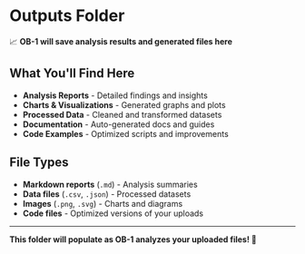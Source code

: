 # Outputs Folder

📈 **OB-1 will save analysis results and generated files here**

## What You'll Find Here

- **Analysis Reports** - Detailed findings and insights
- **Charts & Visualizations** - Generated graphs and plots
- **Processed Data** - Cleaned and transformed datasets
- **Documentation** - Auto-generated docs and guides
- **Code Examples** - Optimized scripts and improvements

## File Types

- **Markdown reports** (`.md`) - Analysis summaries
- **Data files** (`.csv`, `.json`) - Processed datasets
- **Images** (`.png`, `.svg`) - Charts and diagrams
- **Code files** - Optimized versions of your uploads

---
**This folder will populate as OB-1 analyzes your uploaded files! 🎯**